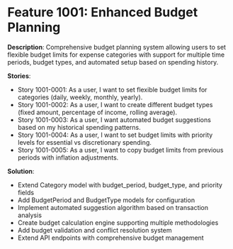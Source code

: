 # Feature 1001: Enhanced Budget Planning

**Description**: Comprehensive budget planning system allowing users to set flexible budget limits for expense categories with support for multiple time periods, budget types, and automated setup based on spending history.

**Stories**:
- Story 1001-0001: As a user, I want to set flexible budget limits for categories (daily, weekly, monthly, yearly).
- Story 1001-0002: As a user, I want to create different budget types (fixed amount, percentage of income, rolling average).
- Story 1001-0003: As a user, I want automated budget suggestions based on my historical spending patterns.
- Story 1001-0004: As a user, I want to set budget limits with priority levels for essential vs discretionary spending.
- Story 1001-0005: As a user, I want to copy budget limits from previous periods with inflation adjustments.

**Solution**:
- Extend Category model with budget_period, budget_type, and priority fields
- Add BudgetPeriod and BudgetType models for configuration
- Implement automated suggestion algorithm based on transaction analysis
- Create budget calculation engine supporting multiple methodologies
- Add budget validation and conflict resolution system
- Extend API endpoints with comprehensive budget management
